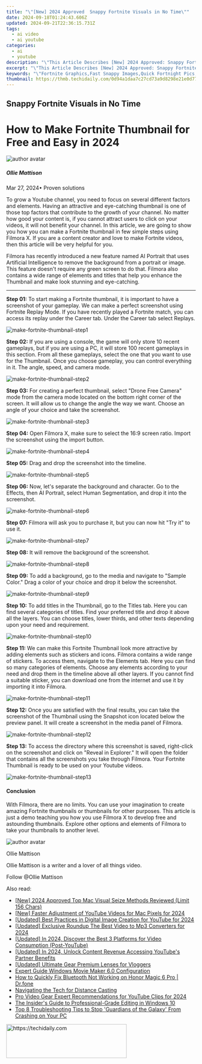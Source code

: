 ```yaml
---
title: "\"[New] 2024 Approved  Snappy Fortnite Visuals in No Time\""
date: 2024-09-18T01:24:43.606Z
updated: 2024-09-21T22:36:15.731Z
tags:
  - ai video
  - ai youtube
categories:
  - ai
  - youtube
description: "\"This Article Describes [New] 2024 Approved: Snappy Fortnite Visuals in No Time\""
excerpt: "\"This Article Describes [New] 2024 Approved: Snappy Fortnite Visuals in No Time\""
keywords: "\"Fortnite Graphics,Fast Snappy Images,Quick Fortnight Pics,Snappy Game Design,Swift Visuals Fort,No-Delay Artwork,Rapid Fortnite Scenes\""
thumbnail: https://thmb.techidaily.com/0d94a1daa7c27cd73a9d8298e21e0d777d1adaffd7b41de949895538a87e46dd.jpg
---
```


## Snappy Fortnite Visuals in No Time

# How to Make Fortnite Thumbnail for Free and Easy in 2024

![author avatar](https://images.wondershare.com/filmora/article-images/ollie-mattison.jpg)

##### Ollie Mattison

 Mar 27, 2024• Proven solutions

To grow a Youtube channel, you need to focus on several different factors and elements. Having an attractive and eye-catching thumbnail is one of those top factors that contribute to the growth of your channel. No matter how good your content is, if you cannot attract users to click on your videos, it will not benefit your channel. In this article, we are going to show you how you can make a Fortnite thumbnail in few simple steps using Filmora X. If you are a content creator and love to make Fortnite videos, then this article will be very helpful for you.

Filmora has recently introduced a new feature named AI Portrait that uses Artificial Intelligence to remove the background from a portrait or image. This feature doesn't require any green screen to do that. Filmora also contains a wide range of elements and titles that help you enhance the Thumbnail and make look stunning and eye-catching.

---

**Step 01:** To start making a Fortnite thumbnail, it is important to have a screenshot of your gameplay. We can make a perfect screenshot using Fortnite Replay Mode. If you have recently played a Fortnite match, you can access its replay under the Career tab. Under the Career tab select Replays.

![make-fortnite-thumbnail-step1](https://images.wondershare.com/filmora/article-images/make-fortnite-thumbnail-step1.jpg)

**Step 02:** If you are using a console, the game will only store 10 recent gameplays, but if you are using a PC, it will store 100 recent gameplays in this section. From all these gameplays, select the one that you want to use for the Thumbnail. Once you choose gameplay, you can control everything in it. The angle, speed, and camera mode.

![make-fortnite-thumbnail-step2](https://images.wondershare.com/filmora/article-images/make-fortnite-thumbnail-step2.jpg)

**Step 03:** For creating a perfect thumbnail, select "Drone Free Camera" mode from the camera mode located on the bottom right corner of the screen. It will allow us to change the angle the way we want. Choose an angle of your choice and take the screenshot.

![make-fortnite-thumbnail-step3](https://images.wondershare.com/filmora/article-images/make-fortnite-thumbnail-step3.jpg)

**Step 04:** Open Filmora X, make sure to select the 16:9 screen ratio. Import the screenshot using the import button.

![make-fortnite-thumbnail-step4](https://images.wondershare.com/filmora/article-images/make-fortnite-thumbnail-step4.jpg)

**Step 05:** Drag and drop the screenshot into the timeline.

![make-fortnite-thumbnail-step5](https://images.wondershare.com/filmora/article-images/make-fortnite-thumbnail-step5.jpg)

**Step 06:** Now, let's separate the background and character. Go to the Effects, then AI Portrait, select Human Segmentation, and drop it into the screenshot.

![make-fortnite-thumbnail-step6](https://images.wondershare.com/filmora/article-images/make-fortnite-thumbnail-step6.jpg)

**Step 07:** Filmora will ask you to purchase it, but you can now hit "Try it" to use it.

![make-fortnite-thumbnail-step7](https://images.wondershare.com/filmora/article-images/make-fortnite-thumbnail-step7.jpg)

**Step 08:** It will remove the background of the screenshot.

![make-fortnite-thumbnail-step8](https://images.wondershare.com/filmora/article-images/make-fortnite-thumbnail-step8.jpg)

**Step 09:** To add a background, go to the media and navigate to "Sample Color." Drag a color of your choice and drop it below the screenshot.

![make-fortnite-thumbnail-step9](https://images.wondershare.com/filmora/article-images/make-fortnite-thumbnail-step9.jpg)

**Step 10:** To add titles in the Thumbnail, go to the Titles tab. Here you can find several categories of titles. Find your preferred title and drop it above all the layers. You can choose titles, lower thirds, and other texts depending upon your need and requirement.

![make-fortnite-thumbnail-step10](https://images.wondershare.com/filmora/article-images/make-fortnite-thumbnail-step10.jpg)

**Step 11:** We can make this Fortnite Thumbnail look more attractive by adding elements such as stickers and icons. Filmora contains a wide range of stickers. To access them, navigate to the Elements tab. Here you can find so many categories of elements. Choose any elements according to your need and drop them in the timeline above all other layers. If you cannot find a suitable sticker, you can download one from the internet and use it by importing it into Filmora.

![make-fortnite-thumbnail-step11](https://images.wondershare.com/filmora/article-images/make-fortnite-thumbnail-step11.jpg)

**Step 12:** Once you are satisfied with the final results, you can take the screenshot of the Thumbnail using the Snapshot icon located below the preview panel. It will create a screenshot in the media panel of Filmora.

![make-fortnite-thumbnail-step12](https://images.wondershare.com/filmora/article-images/make-fortnite-thumbnail-step12.jpg)

**Step 13:** To access the directory where this screenshot is saved, right-click on the screenshot and click on "Reveal in Explorer." It will open the folder that contains all the screenshots you take through Filmora. Your Fortnite Thumbnail is ready to be used on your Youtube videos.

![make-fortnite-thumbnail-step13](https://images.wondershare.com/filmora/article-images/make-fortnite-thumbnail-step13.jpg)

#### Conclusion

With Filmora, there are no limits. You can use your imagination to create amazing Fortnite thumbnails or thumbnails for other purposes. This article is just a demo teaching you how you use Filmora X to develop free and astounding thumbnails. Explore other options and elements of Filmora to take your thumbnails to another level.

 ![author avatar](https://images.wondershare.com/filmora/article-images/ollie-mattison.jpg)

Ollie Mattison

Ollie Mattison is a writer and a lover of all things video.

Follow @Ollie Mattison

<ins class="adsbygoogle"
     style="display:block"
     data-ad-format="autorelaxed"
     data-ad-client="ca-pub-7571918770474297"
     data-ad-slot="1223367746"></ins>

<ins class="adsbygoogle"
     style="display:block"
     data-ad-client="ca-pub-7571918770474297"
     data-ad-slot="8358498916"
     data-ad-format="auto"
     data-full-width-responsive="true"></ins>

<span class="atpl-alsoreadstyle">Also read:</span>
<div><ul>
<li><a href="https://video-capture.techidaily.com/new-2024-approved-top-mac-visual-seize-methods-reviewed-limit-156-chars/"><u>[New] 2024 Approved Top Mac Visual Seize Methods Reviewed (Limit 156 Chars)</u></a></li>
<li><a href="https://youtube-sure.techidaily.com/aster-adjustment-of-youtube-videos-for-mac-pixels-for-2024/"><u>[New] Faster Adjustment of YouTube Videos for Mac Pixels for 2024</u></a></li>
<li><a href="https://youtube-zero.techidaily.com/ed-best-practices-in-digital-image-creation-for-youtube-for-2024/"><u>[Updated] Best Practices in Digital Image Creation for YouTube for 2024</u></a></li>
<li><a href="https://youtube-sure.techidaily.com/ed-exclusive-roundup-the-best-video-to-mp3-converters-for-2024/"><u>[Updated] Exclusive Roundup The Best Video to Mp3 Converters for 2024</u></a></li>
<li><a href="https://youtube-sure.techidaily.com/ed-in-2024-discover-the-best-3-platforms-for-video-consumption-post-youtube/"><u>[Updated] In 2024, Discover the Best 3 Platforms for Video Consumption (Post-YouTube)</u></a></li>
<li><a href="https://youtube-sure.techidaily.com/ed-in-2024-unlock-content-revenue-accessing-youtubes-partner-benefits/"><u>[Updated] In 2024, Unlock Content Revenue Accessing YouTube's Partner Benefits</u></a></li>
<li><a href="https://facebook-video-footage.techidaily.com/updated-ultimate-gear-premium-lenses-for-vloggers/"><u>[Updated] Ultimate Gear Premium Lenses for Vloggers</u></a></li>
<li><a href="https://fox-info.techidaily.com/expert-guide-windows-movie-maker-60-configuration/"><u>Expert Guide Windows Movie Maker 6.0 Configuration</u></a></li>
<li><a href="https://fix-guide.techidaily.com/how-to-quickly-fix-bluetooth-not-working-on-honor-magic-6-pro-drfone-by-drfone-fix-android-problems-fix-android-problems/"><u>How to Quickly Fix Bluetooth Not Working on Honor Magic 6 Pro | Dr.fone</u></a></li>
<li><a href="https://screen-mirroring-recording.techidaily.com/navigating-the-tech-for-distance-casting/"><u>Navigating the Tech for Distance Casting</u></a></li>
<li><a href="https://youtube-sure.techidaily.com/ideo-gear-expert-recommendations-for-youtube-clips-for-2024/"><u>Pro Video Gear Expert Recommendations for YouTube Clips for 2024</u></a></li>
<li><a href="https://extra-information.techidaily.com/the-insiders-guide-to-professional-grade-editing-in-windows-10/"><u>The Insider's Guide to Professional-Grade Editing in Windows 10</u></a></li>
<li><a href="https://win-answers.techidaily.com/top-8-troubleshooting-tips-to-stop-guardians-of-the-galaxy-from-crashing-on-your-pc/"><u>Top 8 Troubleshooting Tips to Stop 'Guardians of the Galaxy' From Crashing on Your PC</u></a></li>
</ul></div>

<!-- affiliate ads begin -->
<a href="https://wigfever.sjv.io/c/5597632/2014857/22899" target="_top" id="2014857">
  <img src="//a.impactradius-go.com/display-ad/22899-2014857" border="0" alt="https://techidaily.com" width="320" height="90"/>
</a>
<img height="0" width="0" src="https://wigfever.sjv.io/i/5597632/2014857/22899" style="position:absolute;visibility:hidden;" border="0" />
<!-- affiliate ads end -->

